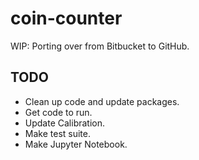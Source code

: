 # coin-counter

WIP: Porting over from Bitbucket to GitHub.


## TODO
- Clean up code and update packages.
- Get code to run.
- Update Calibration.
- Make test suite.
- Make Jupyter Notebook.
